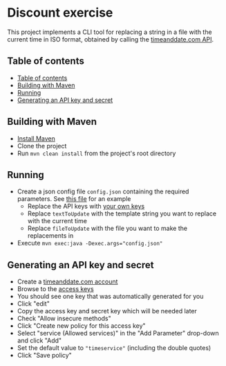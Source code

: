 # Discount exercise

This project implements a CLI tool for replacing a string in a file with the current time in ISO format, obtained by calling the [timeanddate.com API](https://dev.timeanddate.com/).

## Table of contents

- [Table of contents](#table-of-contents)
- [Building with Maven](#building-with-maven)
- [Running](#running)
- [Generating an API key and secret](#generating-an-api-key-and-secret)

## Building with Maven

- [Install Maven](https://maven.apache.org/install.html)
- Clone the project
- Run `mvn clean install` from the project's root directory

## Running

- Create a json config file `config.json` containing the required parameters. See [this file](./config_example.json) for an example 
  - Replace the API keys with [your own keys](#generating-an-api-key-and-secret)
  - Replace `textToUpdate` with the template string you want to replace with the current time
  - Replace `fileToUpdate` with the file you want to make the replacements in
- Execute `mvn exec:java -Dexec.args="config.json"`

## Generating an API key and secret

- Create a [timeanddate.com account](https://dev.timeanddate.com/account)
- Browse to the [access keys](https://dev.timeanddate.com/account/accesskey)
- You should see one key that was automatically generated for you 
- Click "edit"
- Copy the access key and secret key which will be needed later
- Check "Allow insecure methods"
- Click "Create new policy for this access key"
- Select "service (Allowed services)" in the "Add Parameter" drop-down and click "Add"
- Set the default value to `"timeservice"` (including the double quotes)
- Click "Save policy"

